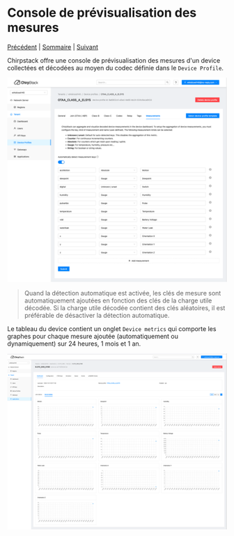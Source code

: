 # Console de prévisualisation des mesures

[Précédent](08.md) | [Sommaire](README.md) |  [Suivant](08a.md)

Chirpstack offre une console de prévisualisation des mesures d'un device collectées et décodées au moyen du codec définie dans le `Device Profile`.

![](images/chirpstack4-device-measurement-01.png)

> Quand la détection automatique est activée, les clés de mesure sont automatiquement ajoutées en fonction des clés de la charge utile décodée. Si la charge utile décodée contient des clés aléatoires, il est préférable de désactiver la détection automatique.


Le tableau du device contient un onglet `Device metrics` qui comporte les graphes pour chaque mesure ajoutée (automatiquement ou dynamiquement) sur 24 heures, 1 mois et 1 an.

![](images/chirpstack4-device-measurement-02.png)

